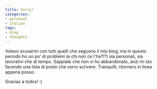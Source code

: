 ```yaml
---
title: Sorry!
categories:
- personal
- italian
tags:
- blog
- thoughts
---
```

Volevo scusarmi con tutti quelli che seguono il mio blog, ma in questo periodo
ho un po' di problemi (e chi non ce l'ha?!?) sia personali, sia lavorativi che
di tempo. Sappiate che non vi ho abbandonato, anzi mi sto facendo una lista di
posto che vorro scrivere. Tranquilli, ritornero in linea appena posso.

Gracias a todos! :)

